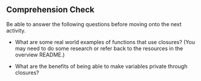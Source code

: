 ## Comprehension Check

Be able to answer the following questions before moving onto the next activity.

* What are some real world examples of functions that use closures? (You may need to do some research or refer back to the resources in the overview README.)

* What are the benefits of being able to make variables private through closures?